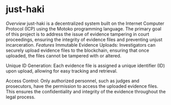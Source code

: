 # just-haki
  *Overview*
just-haki is a decentralized system built on the Internet Computer Protocol (ICP) using the Motoko programming language. The primary goal of this project is to address the issue of evidence tampering in court proceedings, ensuring the integrity of evidence files and preventing unjust incarceration.
  *Features*
Immutable Evidence Uploads: Investigators can securely upload evidence files to the blockchain, ensuring that once uploaded, the files cannot be tampered with or altered.

Unique ID Generation: Each evidence file is assigned a unique identifier (ID) upon upload, allowing for easy tracking and retrieval.

Access Control: Only authorized personnel, such as judges and prosecutors, have the permission to access the uploaded evidence files. This ensures the confidentiality and integrity of the evidence throughout the legal process.
